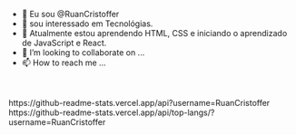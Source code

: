 - 👋 Eu sou @RuanCristoffer
- 👀 sou interessado em Tecnológias.
- 🌱 Atualmente estou aprendendo HTML, CSS e iniciando o aprendizado de JavaScript e React.
- 💞️ I’m looking to collaborate on ...
- 📫 How to reach me ...
<br>
<br>
https://github-readme-stats.vercel.app/api?username=RuanCristoffer
<br>
https://github-readme-stats.vercel.app/api/top-langs/?username=RuanCristoffer
<!---
RuanCristoffer/RuanCristoffer is a ✨ special ✨ repository because its `README.md` (this file) appears on your GitHub profile.
You can click the Preview link to take a look at your changes.
--->
